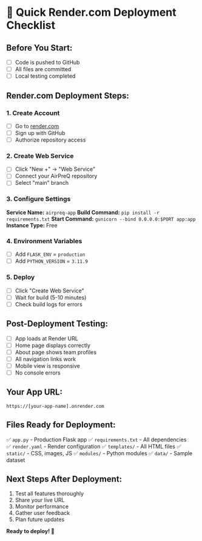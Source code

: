# 🚀 Quick Render.com Deployment Checklist

## Before You Start:
- [ ] Code is pushed to GitHub
- [ ] All files are committed
- [ ] Local testing completed

## Render.com Deployment Steps:

### 1. Create Account
- [ ] Go to [render.com](https://render.com)
- [ ] Sign up with GitHub
- [ ] Authorize repository access

### 2. Create Web Service
- [ ] Click "New +" → "Web Service"
- [ ] Connect your AirPreQ repository
- [ ] Select "main" branch

### 3. Configure Settings
**Service Name:** `airpreq-app`
**Build Command:** `pip install -r requirements.txt`
**Start Command:** `gunicorn --bind 0.0.0.0:$PORT app:app`
**Instance Type:** Free

### 4. Environment Variables
- [ ] Add `FLASK_ENV` = `production`
- [ ] Add `PYTHON_VERSION` = `3.11.9`

### 5. Deploy
- [ ] Click "Create Web Service"
- [ ] Wait for build (5-10 minutes)
- [ ] Check build logs for errors

## Post-Deployment Testing:
- [ ] App loads at Render URL
- [ ] Home page displays correctly
- [ ] About page shows team profiles
- [ ] All navigation links work
- [ ] Mobile view is responsive
- [ ] No console errors

## Your App URL:
`https://[your-app-name].onrender.com`

## Files Ready for Deployment:
✅ `app.py` - Production Flask app
✅ `requirements.txt` - All dependencies  
✅ `render.yaml` - Render configuration
✅ `templates/` - All HTML files
✅ `static/` - CSS, images, JS
✅ `modules/` - Python modules
✅ `data/` - Sample dataset

## Next Steps After Deployment:
1. Test all features thoroughly
2. Share your live URL
3. Monitor performance
4. Gather user feedback
5. Plan future updates

**Ready to deploy! 🚀**
